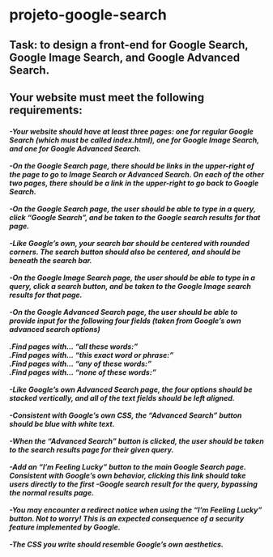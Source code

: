 # projeto-google-search
<h2>Task: to design a front-end for Google Search, Google Image Search, and Google Advanced Search.<h2>

Your website must meet the following requirements:

<h5>
-Your website should have at least three pages: one for regular Google Search (which must be called index.html), one for Google Image Search, and one for Google Advanced Search.<br><br>
-On the Google Search page, there should be links in the upper-right of the page to go to Image Search or Advanced Search. On each of the other two pages, there should be a link in the upper-right to go back to Google Search.<br><br>
-On the Google Search page, the user should be able to type in a query, click “Google Search”, and be taken to the Google search results for that page.<br><br>
-Like Google’s own, your search bar should be centered with rounded corners. The search button should also be centered, and should be beneath the search bar.<br><br>
-On the Google Image Search page, the user should be able to type in a query, click a search button, and be taken to the Google Image search results for that page.<br><br>
-On the Google Advanced Search page, the user should be able to provide input for the following four fields (taken from Google’s own advanced search options)<br><br>
.Find pages with… “all these words:”<br>
.Find pages with… “this exact word or phrase:”<br>
.Find pages with… “any of these words:”<br>
.Find pages with… “none of these words:”<br><br>
-Like Google’s own Advanced Search page, the four options should be stacked vertically, and all of the text fields should be left aligned.<br><br>
-Consistent with Google’s own CSS, the “Advanced Search” button should be blue with white text.<br><br>
-When the “Advanced Search” button is clicked, the user should be taken to the search results page for their given query.<br><br>
-Add an “I’m Feeling Lucky” button to the main Google Search page. Consistent with Google’s own behavior, clicking this link should take users directly to the first -Google search result for the query, bypassing the normal results page.<br><br>
-You may encounter a redirect notice when using the “I’m Feeling Lucky” button. Not to worry! This is an expected consequence of a security feature implemented by Google.<br><br>
-The CSS you write should resemble Google’s own aesthetics.<br>
<h5>
